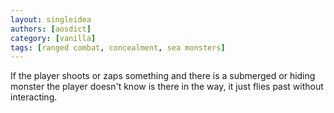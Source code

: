 ```yaml
---
layout: singleidea
authors: [aosdict]
category: [vanilla]
tags: [ranged combat, concealment, sea monsters]
---
```

If the player shoots or zaps something and there is a submerged or hiding monster the player doesn't know is there in the way, it just flies past without interacting.
